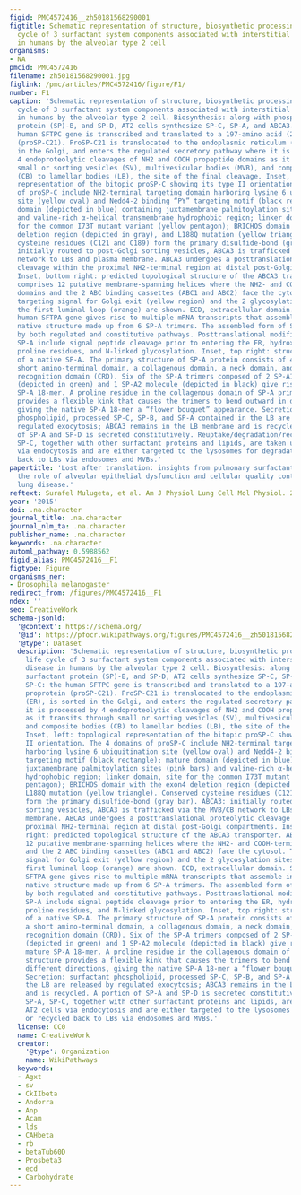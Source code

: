 ```yaml
---
figid: PMC4572416__zh50181568290001
figtitle: Schematic representation of structure, biosynthetic processing, and life
  cycle of 3 surfactant system components associated with interstitial lung disease
  in humans by the alveolar type 2 cell
organisms:
- NA
pmcid: PMC4572416
filename: zh50181568290001.jpg
figlink: /pmc/articles/PMC4572416/figure/F1/
number: F1
caption: 'Schematic representation of structure, biosynthetic processing, and life
  cycle of 3 surfactant system components associated with interstitial lung disease
  in humans by the alveolar type 2 cell. Biosynthesis: along with phospholipids, surfactant
  protein (SP)-B, and SP-D, AT2 cells synthesize SP-C, SP-A, and ABCA3. SP-C: the
  human SFTPC gene is transcribed and translated to a 197-amino acid (21-kDa) proprotein
  (proSP-C21). ProSP-C21 is translocated to the endoplasmic reticulum (ER), is sorted
  in the Golgi, and enters the regulated secretory pathway where it is processed by
  4 endoproteolytic cleavages of NH2 and COOH propeptide domains as it transits through
  small or sorting vesicles (SV), multivesicular bodies (MVB), and composite bodies
  (CB) to lamellar bodies (LB), the site of the final cleavage. Inset, left: topological
  representation of the bitopic proSP-C showing its type II orientation. The 4 domains
  of proSP-C include NH2-terminal targeting domain harboring lysine 6 ubiquitination
  site (yellow oval) and Nedd4-2 binding “PY” targeting motif (black rectangle); mature
  domain (depicted in blue) containing juxtamembrane palmitoylation sites (pink bars)
  and valine-rich α-helical transmembrane hydrophobic region; linker domain, site
  for the common I73T mutant variant (yellow pentagon); BRICHOS domain with the exon4
  deletion region (depicted in gray), and L188Q mutation (yellow triangle). Conserved
  cysteine residues (C121 and C189) form the primary disulfide-bond (gray bar). ABCA3:
  initially routed to post-Golgi sorting vesicles, ABCA3 is trafficked via the MVB/CB
  network to LBs and plasma membrane. ABCA3 undergoes a posttranslational proteolytic
  cleavage within the proximal NH2-terminal region at distal post-Golgi compartments.
  Inset, bottom right: predicted topological structure of the ABCA3 transporter. ABCA3
  comprises 12 putative membrane-spanning helices where the NH2- and COOH-terminal
  domains and the 2 ABC binding cassettes (ABC1 and ABC2) face the cytosol. The NH2
  targeting signal for Golgi exit (yellow region) and the 2 glycosylation sites within
  the first luminal loop (orange) are shown. ECD, extracellular domain. SP-A: the
  human SFTPA gene gives rise to multiple mRNA transcripts that assemble into an 18-mer
  native structure made up from 6 SP-A trimers. The assembled form of SP-A is secreted
  by both regulated and constitutive pathways. Posttranslational modifications of
  SP-A include signal peptide cleavage prior to entering the ER, hydroxylation of
  proline residues, and N-linked glycosylation. Inset, top right: structural representation
  of a native SP-A. The primary structure of SP-A protein consists of 4 domains: a
  short amino-terminal domain, a collagenous domain, a neck domain, and a carbohydrate
  recognition domain (CRD). Six of the SP-A trimers composed of 2 SP-A1 molecules
  (depicted in green) and 1 SP-A2 molecule (depicted in black) give rise to the mature
  SP-A 18-mer. A proline residue in the collagenous domain of SP-A primary structure
  provides a flexible kink that causes the trimers to bend outward in different directions,
  giving the native SP-A 18-mer a “flower bouquet” appearance. Secretion: surfactant
  phospholipid, processed SP-C, SP-B, and SP-A contained in the LB are released by
  regulated exocytosis; ABCA3 remains in the LB membrane and is recycled. A portion
  of SP-A and SP-D is secreted constitutively. Reuptake/degradation/recycling: SP-A,
  SP-C, together with other surfactant proteins and lipids, are taken up by AT2 cells
  via endocytosis and are either targeted to the lysosomes for degradation or recycled
  back to LBs via endosomes and MVBs.'
papertitle: 'Lost after translation: insights from pulmonary surfactant for understanding
  the role of alveolar epithelial dysfunction and cellular quality control in fibrotic
  lung disease.'
reftext: Surafel Mulugeta, et al. Am J Physiol Lung Cell Mol Physiol. 2015 Sep 15;309(6):L507-L525.
year: '2015'
doi: .na.character
journal_title: .na.character
journal_nlm_ta: .na.character
publisher_name: .na.character
keywords: .na.character
automl_pathway: 0.5988562
figid_alias: PMC4572416__F1
figtype: Figure
organisms_ner:
- Drosophila melanogaster
redirect_from: /figures/PMC4572416__F1
ndex: ''
seo: CreativeWork
schema-jsonld:
  '@context': https://schema.org/
  '@id': https://pfocr.wikipathways.org/figures/PMC4572416__zh50181568290001.html
  '@type': Dataset
  description: 'Schematic representation of structure, biosynthetic processing, and
    life cycle of 3 surfactant system components associated with interstitial lung
    disease in humans by the alveolar type 2 cell. Biosynthesis: along with phospholipids,
    surfactant protein (SP)-B, and SP-D, AT2 cells synthesize SP-C, SP-A, and ABCA3.
    SP-C: the human SFTPC gene is transcribed and translated to a 197-amino acid (21-kDa)
    proprotein (proSP-C21). ProSP-C21 is translocated to the endoplasmic reticulum
    (ER), is sorted in the Golgi, and enters the regulated secretory pathway where
    it is processed by 4 endoproteolytic cleavages of NH2 and COOH propeptide domains
    as it transits through small or sorting vesicles (SV), multivesicular bodies (MVB),
    and composite bodies (CB) to lamellar bodies (LB), the site of the final cleavage.
    Inset, left: topological representation of the bitopic proSP-C showing its type
    II orientation. The 4 domains of proSP-C include NH2-terminal targeting domain
    harboring lysine 6 ubiquitination site (yellow oval) and Nedd4-2 binding “PY”
    targeting motif (black rectangle); mature domain (depicted in blue) containing
    juxtamembrane palmitoylation sites (pink bars) and valine-rich α-helical transmembrane
    hydrophobic region; linker domain, site for the common I73T mutant variant (yellow
    pentagon); BRICHOS domain with the exon4 deletion region (depicted in gray), and
    L188Q mutation (yellow triangle). Conserved cysteine residues (C121 and C189)
    form the primary disulfide-bond (gray bar). ABCA3: initially routed to post-Golgi
    sorting vesicles, ABCA3 is trafficked via the MVB/CB network to LBs and plasma
    membrane. ABCA3 undergoes a posttranslational proteolytic cleavage within the
    proximal NH2-terminal region at distal post-Golgi compartments. Inset, bottom
    right: predicted topological structure of the ABCA3 transporter. ABCA3 comprises
    12 putative membrane-spanning helices where the NH2- and COOH-terminal domains
    and the 2 ABC binding cassettes (ABC1 and ABC2) face the cytosol. The NH2 targeting
    signal for Golgi exit (yellow region) and the 2 glycosylation sites within the
    first luminal loop (orange) are shown. ECD, extracellular domain. SP-A: the human
    SFTPA gene gives rise to multiple mRNA transcripts that assemble into an 18-mer
    native structure made up from 6 SP-A trimers. The assembled form of SP-A is secreted
    by both regulated and constitutive pathways. Posttranslational modifications of
    SP-A include signal peptide cleavage prior to entering the ER, hydroxylation of
    proline residues, and N-linked glycosylation. Inset, top right: structural representation
    of a native SP-A. The primary structure of SP-A protein consists of 4 domains:
    a short amino-terminal domain, a collagenous domain, a neck domain, and a carbohydrate
    recognition domain (CRD). Six of the SP-A trimers composed of 2 SP-A1 molecules
    (depicted in green) and 1 SP-A2 molecule (depicted in black) give rise to the
    mature SP-A 18-mer. A proline residue in the collagenous domain of SP-A primary
    structure provides a flexible kink that causes the trimers to bend outward in
    different directions, giving the native SP-A 18-mer a “flower bouquet” appearance.
    Secretion: surfactant phospholipid, processed SP-C, SP-B, and SP-A contained in
    the LB are released by regulated exocytosis; ABCA3 remains in the LB membrane
    and is recycled. A portion of SP-A and SP-D is secreted constitutively. Reuptake/degradation/recycling:
    SP-A, SP-C, together with other surfactant proteins and lipids, are taken up by
    AT2 cells via endocytosis and are either targeted to the lysosomes for degradation
    or recycled back to LBs via endosomes and MVBs.'
  license: CC0
  name: CreativeWork
  creator:
    '@type': Organization
    name: WikiPathways
  keywords:
  - Agxt
  - sv
  - CkIIbeta
  - Andorra
  - Anp
  - Acam
  - lds
  - CAHbeta
  - rb
  - betaTub60D
  - Prosbeta3
  - ecd
  - Carbohydrate
---
```

